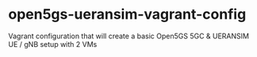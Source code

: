 # open5gs-ueransim-vagrant-config
Vagrant configuration that will create a basic Open5GS 5GC &amp; UERANSIM UE / gNB setup with 2 VMs 
